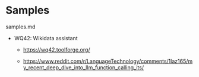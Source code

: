 # Samples

samples.md

*   WQ42: Wikidata assistant

    *   https://wq42.toolforge.org/

    *   https://www.reddit.com/r/LanguageTechnology/comments/1laz165/my_recent_deep_dive_into_llm_function_calling_its/
    